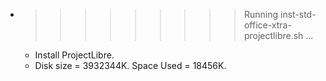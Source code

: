 * >>>>>>>>> Running inst-std-office-xtra-projectlibre.sh ...
  * Install ProjectLibre.
  * Disk size = 3932344K. Space Used = 18456K.
